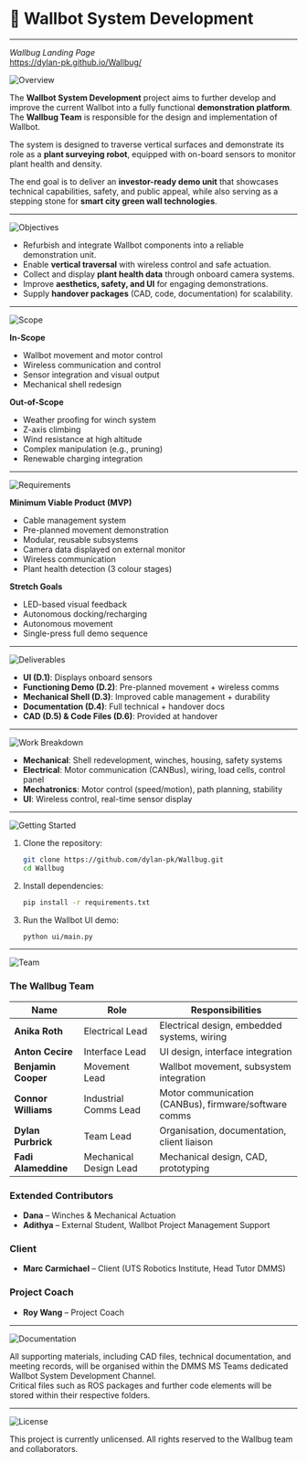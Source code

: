 # 🌱 Wallbot System Development  

---
*Wallbug Landing Page*   
https://dylan-pk.github.io/Wallbug/

![Overview](https://img.shields.io/badge/Overview-%23184E77?style=for-the-badge&logoColor=white)

The **Wallbot System Development** project aims to further develop and improve the current Wallbot into a fully functional **demonstration platform**.  
The **Wallbug Team** is responsible for the design and implementation of Wallbot.  

The system is designed to traverse vertical surfaces and demonstrate its role as a **plant surveying robot**, equipped with on-board sensors to monitor plant health and density.  

The end goal is to deliver an **investor-ready demo unit** that showcases technical capabilities, safety, and public appeal, while also serving as a stepping stone for **smart city green wall technologies**.  

---

![Objectives](https://img.shields.io/badge/Objectives-%233A5A40?style=for-the-badge&logoColor=white)

- Refurbish and integrate Wallbot components into a reliable demonstration unit.  
- Enable **vertical traversal** with wireless control and safe actuation.  
- Collect and display **plant health data** through onboard camera systems.  
- Improve **aesthetics, safety, and UI** for engaging demonstrations.  
- Supply **handover packages** (CAD, code, documentation) for scalability.  

---

![Scope](https://img.shields.io/badge/Scope-%23669EBC?style=for-the-badge&logoColor=white)

**In-Scope**  
- Wallbot movement and motor control  
- Wireless communication and control  
- Sensor integration and visual output  
- Mechanical shell redesign  

**Out-of-Scope**  
- Weather proofing for winch system  
- Z-axis climbing  
- Wind resistance at high altitude  
- Complex manipulation (e.g., pruning)  
- Renewable charging integration  

---

![Requirements](https://img.shields.io/badge/Requirements-%23A3B18A?style=for-the-badge&logoColor=black)

**Minimum Viable Product (MVP)**  
- Cable management system  
- Pre-planned movement demonstration  
- Modular, reusable subsystems  
- Camera data displayed on external monitor  
- Wireless communication  
- Plant health detection (3 colour stages)  

**Stretch Goals**  
- LED-based visual feedback  
- Autonomous docking/recharging  
- Autonomous movement  
- Single-press full demo sequence  

---

![Deliverables](https://img.shields.io/badge/Deliverables-%23184E77?style=for-the-badge&logoColor=white)

- **UI (D.1)**: Displays onboard sensors  
- **Functioning Demo (D.2)**: Pre-planned movement + wireless comms  
- **Mechanical Shell (D.3)**: Improved cable management + durability  
- **Documentation (D.4)**: Full technical + handover docs  
- **CAD (D.5) & Code Files (D.6)**: Provided at handover  

---

![Work Breakdown](https://img.shields.io/badge/Work_Breakdown_Structure-%233A5A40?style=for-the-badge&logoColor=white)

- **Mechanical**: Shell redevelopment, winches, housing, safety systems  
- **Electrical**: Motor communication (CANBus), wiring, load cells, control panel  
- **Mechatronics**: Motor control (speed/motion), path planning, stability  
- **UI**: Wireless control, real-time sensor display  


---

![Getting Started](https://img.shields.io/badge/Getting_Started-%23669EBC?style=for-the-badge&logoColor=white)

1. Clone the repository:  
   ```bash
   git clone https://github.com/dylan-pk/Wallbug.git
   cd Wallbug
   ```

2. Install dependencies:  
   ```bash
   pip install -r requirements.txt
   ```

3. Run the Wallbot UI demo:  
   ```bash
   python ui/main.py
   ```

---

![Team](https://img.shields.io/badge/Team_%26_Contributors-%23A3B18A?style=for-the-badge&logoColor=black)

### The Wallbug Team  

| Name               | Role                    | Responsibilities                                                |
|--------------------|-------------------------|----------------------------------------------------------------|
| **Anika Roth**     | Electrical Lead         | Electrical design, embedded systems, wiring                     |
| **Anton Cecire**   | Interface Lead          | UI design, interface integration                                |
| **Benjamin Cooper**| Movement Lead           | Wallbot movement, subsystem integration                         |
| **Connor Williams**| Industrial Comms Lead   | Motor communication (CANBus), firmware/software comms           |
| **Dylan Purbrick** | Team Lead               | Organisation, documentation, client liaison                     |
| **Fadi Alameddine**| Mechanical Design Lead  | Mechanical design, CAD, prototyping                             |

### Extended Contributors  

- **Dana** – Winches & Mechanical Actuation  
- **Adithya** – External Student, Wallbot Project Management Support  

### Client  

- **Marc Carmichael** – Client (UTS Robotics Institute, Head Tutor DMMS)  

### Project Coach  

- **Roy Wang** – Project Coach  

---

![Documentation](https://img.shields.io/badge/Documentation-%23184E77?style=for-the-badge&logoColor=white)

All supporting materials, including CAD files, technical documentation, and meeting records, will be organised within the DMMS MS Teams dedicated Wallbot System Development Channel.  
Critical files such as ROS packages and further code elements will be stored within their respective folders.  

---

![License](https://img.shields.io/badge/License-%23669EBC?style=for-the-badge&logoColor=white)

This project is currently unlicensed. All rights reserved to the Wallbug team and collaborators.  

